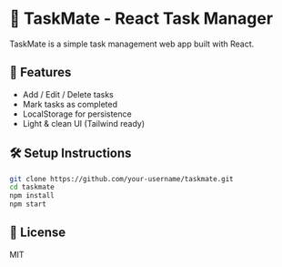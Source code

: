 # 📝 TaskMate - React Task Manager

TaskMate is a simple task management web app built with React.

## 🚀 Features
- Add / Edit / Delete tasks
- Mark tasks as completed
- LocalStorage for persistence
- Light & clean UI (Tailwind ready)

## 🛠 Setup Instructions

```bash
git clone https://github.com/your-username/taskmate.git
cd taskmate
npm install
npm start
```

## 🧾 License
MIT